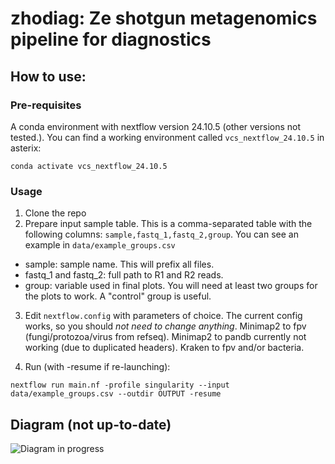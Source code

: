 # zhodiag: Ze shotgun metagenomics pipeline for diagnostics

## How to use:

### Pre-requisites
A conda environment with nextflow version 24.10.5 (other versions not tested.). You can find a working environment called `vcs_nextflow_24.10.5` in asterix:

```
conda activate vcs_nextflow_24.10.5
```

### Usage
1. Clone the repo
2. Prepare input sample table. This is a comma-separated table with the following columns:
    `sample,fastq_1,fastq_2,group`. You can see an example in `data/example_groups.csv`

* sample: sample name. This will prefix all files.
* fastq_1 and fastq_2: full path to R1 and R2 reads.
* group: variable used in final plots. You will need at least two groups for the plots to work. A "control" group is useful.

3. Edit `nextflow.config` with parameters of choice. The current config works, so you should *not need to change anything*. 
Minimap2 to fpv (fungi/protozoa/virus from refseq). Minimap2 to pandb currently not working (due to duplicated headers). Kraken to fpv and/or bacteria.

4. Run (with -resume if re-launching):

```
nextflow run main.nf -profile singularity --input data/example_groups.csv --outdir OUTPUT -resume
```


## Diagram (not up-to-date)

![Diagram in progress](misc/diagram.png)
